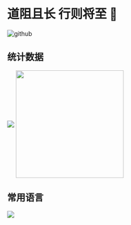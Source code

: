 # 道阻且长 行则将至 👋

<img src="https://img.shields.io/badge/-Github-000?style=flat&logo=Github&logoColor=white" alt="github" />

## 统计数据

<div>
<img align="center" src="https://github-readme-stats.vercel.app/api?username=coder-hxl&theme=tokyonight&show_icons=true" />
<img align="center" width="250px" src="https://pa1.narvii.com/6580/8098c6e9207376889eeb0532d9f5a0723c4d73f5_hq.gif" />
</div>

## 常用语言

<img src="https://github-readme-stats.vercel.app/api/top-langs/?username=coder-hxl&layout=compact" />


<!--
**coder-hxl/coder-hxl** is a ✨ _special_ ✨ repository because its `README.md` (this file) appears on your GitHub profile.

Here are some ideas to get you started:

- 🔭 I’m currently working on ...
- 🌱 I’m currently learning ...
- 👯 I’m looking to collaborate on ...
- 🤔 I’m looking for help with ...
- 💬 Ask me about ...
- 📫 How to reach me: ...
- 😄 Pronouns: ...
- ⚡ Fun fact: ...
-->
